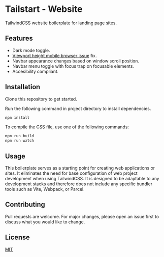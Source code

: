 # Tailstart - Website
TailwindCSS website boilerplate for landing page sites.

## Features
* Dark mode toggle.
* [Viewport height mobile browser issue](https://stackoverflow.com/questions/37112218/css3-100vh-not-constant-in-mobile-browser) fix.
* Navbar appearance changes based on window scroll position.
* Navbar menu toggle with focus trap on focusable elements.
* Accesibility compliant.

## Installation
Clone this repository to get started.

Run the following command in project directory to install dependencies.
```bash
npm install
```

To compile the CSS file, use one of the following commands:
```bash
npm run build
npm run watch
```

## Usage
This boilerplate serves as a starting point for creating web applications or sites. It eliminates the need for base configuration of web project development when using TailwindCSS. It is designed to be adaptable to any development stacks and therefore does not include any specific bundler tools such as Vite, Webpack, or Parcel.

## Contributing
Pull requests are welcome. For major changes, please open an issue first to discuss what you would like to change.

## License
[MIT](https://github.com/mkfizi/tailstart-website/blob/main/LICENSE)
